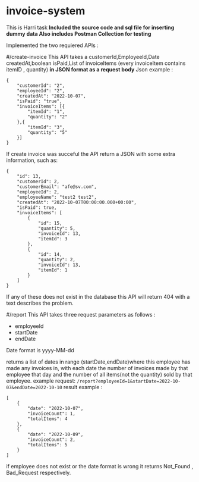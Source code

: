 # invoice-system
This is Harri task
**Included the source code and sql file for inserting dummy data
Also includes Postman Collection for testing**

Implemented the two requiered APIs :

#/create-invoice
This API takes a customerId,EmployeeId,Date createdAt,boolean isPaid,List of invoiceItems (every invoiceItem contains itemID , quantity) **in JSON format as a request body**
Json example :


    {
        "customerId": "2",
        "employeeId": "2",
        "createdAt": "2022-10-07",
        "isPaid": "true",
        "invoiceItems": [{
            "itemId": "1",
            "quantity": "2"
        },{
            "itemId": "3",
            "quantity": "5"
        }]
    }

If create invoice was succeful the API return a JSON with some extra information, such as:



    {
        "id": 13,
        "customerId": 2,
        "customerEmail": "afe@sv.com",
        "employeeId": 2,
        "employeeName": "test2 test2",
        "createdAt": "2022-10-07T00:00:00.000+00:00",
        "isPaid": true,
        "invoiceItems": [
            {
                "id": 15,
                "quantity": 5,
                "invoiceId": 13,
                "itemId": 3
            },
            {
                "id": 14,
                "quantity": 2,
                "invoiceId": 13,
                "itemId": 1
            }
        ]
    }

If any of these does not exist in the database this API will return 404 with a text describes the problem.

#/report
This API takes three request parameters as follows :
- employeeId
- startDate
- endDate

Date format is yyyy-MM-dd

returns a list of dates in range (startDate,endDate)where this employee has made any invoices in, with each date the number of invoices made by that employee that day and the number of all items(not the quantity) sold by that employee.
example request:
`/report?employeeId=1&startDate=2022-10-07&endDate=2022-10-10`
result example : 


    [
        {
            "date": "2022-10-07",
            "invoiceCount": 1,
            "totalItems": 4
        },
        {
            "date": "2022-10-09",
            "invoiceCount": 2,
            "totalItems": 5
        }
    ]

if employee does not exist or the date format is wrong it returns Not_Found , Bad_Request respectively. 



